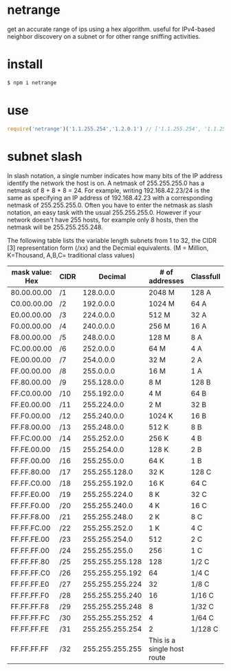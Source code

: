 # netrange

get an accurate range of ips using a hex algorithm. useful for IPv4-based
neighbor discovery on a subnet or for other range sniffing activities.

# install
```bash
$ npm i netrange
```

#  use
```js
require('netrange')('1.1.255.254','1.2.0.1') // ['1.1.255.254', '1.1.255.255', '1.2.0.0', '1.2.0.1']
```

# subnet slash
In slash notation, a single number indicates how many bits of the IP address identify the network the host is on. A netmask of 255.255.255.0 has a netmask of 8 + 8 + 8 = 24.
For example, writing 192.168.42.23/24 is the same as specifying an IP address of 192.168.42.23 with a corresponding netmask of 255.255.255.0. Often you have to enter the netmask as slash notation, an easy task with the usual 255.255.255.0. However if your network doesn't have 255 hosts, for example only 8 hosts, then the netmask will be 255.255.255.248.

The following table lists the variable length subnets from 1 to 32, the CIDR [3] representation form (/xx) and the Decmial equivalents. (M = Million, K=Thousand, A,B,C= traditional class values)

mask value: Hex | CIDR | Decimal | # of addresses | Classfull
--- | --- | --- | --- | ---
80.00.00.00 | /1 | 128.0.0.0 | 2048 M | 128 A
C0.00.00.00 | /2 | 192.0.0.0 | 1024 M | 64 A
E0.00.00.00 | /3 | 224.0.0.0 | 512 M | 32 A
F0.00.00.00 | /4 | 240.0.0.0 | 256 M | 16 A
F8.00.00.00 | /5 | 248.0.0.0 | 128 M | 8 A
FC.00.00.00 | /6 | 252.0.0.0 | 64 M | 4 A
FE.00.00.00 | /7 | 254.0.0.0 | 32 M | 2 A
FF.00.00.00 | /8 | 255.0.0.0 | 16 M | 1 A
FF.80.00.00 | /9 | 255.128.0.0 | 8 M | 128 B
FF.C0.00.00 | /10 | 255.192.0.0 | 4 M | 64 B
FF.E0.00.00 | /11 | 255.224.0.0 | 2 M | 32 B
FF.F0.00.00 | /12 | 255.240.0.0 | 1024 K | 16 B
FF.F8.00.00 | /13 | 255.248.0.0 | 512 K | 8 B
FF.FC.00.00 | /14 | 255.252.0.0 | 256 K | 4 B
FF.FE.00.00 | /15 | 255.254.0.0 | 128 K | 2 B
FF.FF.00.00 | /16 | 255.255.0.0 | 64 K | 1 B
FF.FF.80.00 | /17 | 255.255.128.0 | 32 K | 128 C
FF.FF.C0.00 | /18 | 255.255.192.0 | 16 K | 64 C
FF.FF.E0.00 | /19 | 255.255.224.0 | 8 K | 32 C
FF.FF.F0.00 | /20 | 255.255.240.0 | 4 K | 16 C
FF.FF.F8.00 | /21 | 255.255.248.0 | 2 K | 8 C
FF.FF.FC.00 | /22 | 255.255.252.0 | 1 K | 4 C
FF.FF.FE.00 | /23 | 255.255.254.0 | 512 | 2 C
FF.FF.FF.00 | /24 | 255.255.255.0 | 256 | 1 C
FF.FF.FF.80 | /25 | 255.255.255.128 | 128 | 1/2 C
FF.FF.FF.C0 | /26 | 255.255.255.192 | 64 | 1/4 C
FF.FF.FF.E0 | /27 | 255.255.255.224 | 32 | 1/8 C
FF.FF.FF.F0 | /28 | 255.255.255.240 | 16 | 1/16 C
FF.FF.FF.F8 | /29 | 255.255.255.248 | 8 | 1/32 C
FF.FF.FF.FC | /30 | 255.255.255.252 | 4 | 1/64 C
FF.FF.FF.FE | /31 | 255.255.255.254 | 2 | 1/128 C
FF.FF.FF.FF | /32 | 255.255.255.255 | This is a single host route | 
